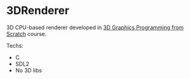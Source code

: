 # 3DRenderer

3D CPU-based renderer developed in [3D Graphics Programming from Scratch](https://courses.pikuma.com/courses/learn-computer-graphics-programming) course.

Techs:
- C
- SDL2
- No 3D libs
